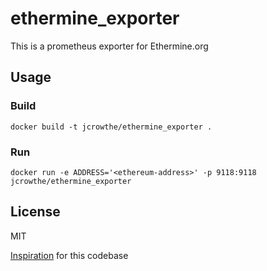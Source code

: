 # ethermine_exporter

This is a prometheus exporter for Ethermine.org

## Usage

### Build

```
docker build -t jcrowthe/ethermine_exporter .
```

### Run

```
docker run -e ADDRESS='<ethereum-address>' -p 9118:9118 jcrowthe/ethermine_exporter
```

## License

MIT

[Inspiration](https://www.robustperception.io/writing-a-jenkins-exporter-in-python/) for this codebase

